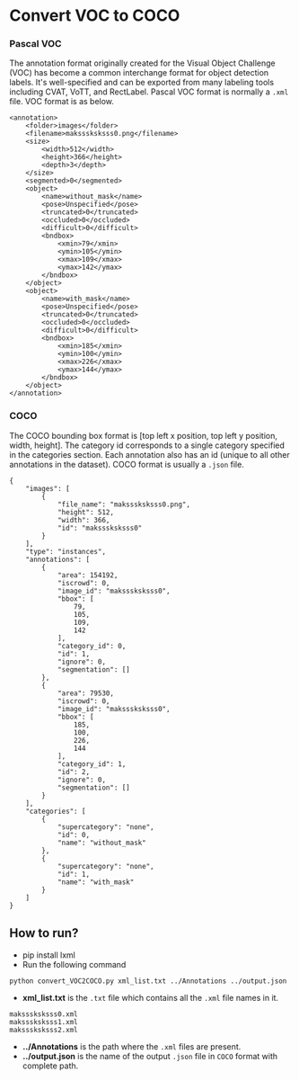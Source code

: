 # Convert VOC to COCO

### Pascal VOC

The annotation format originally created for the Visual Object Challenge (VOC) has become a common interchange format for object detection labels. It's well-specified and can be exported from many labeling tools including CVAT, VoTT, and RectLabel.
Pascal VOC format is normally a `.xml` file. VOC format is as below.

```
<annotation>
    <folder>images</folder>
    <filename>maksssksksss0.png</filename>
    <size>
        <width>512</width>
        <height>366</height>
        <depth>3</depth>
    </size>
    <segmented>0</segmented>
    <object>
        <name>without_mask</name>
        <pose>Unspecified</pose>
        <truncated>0</truncated>
        <occluded>0</occluded>
        <difficult>0</difficult>
        <bndbox>
            <xmin>79</xmin>
            <ymin>105</ymin>
            <xmax>109</xmax>
            <ymax>142</ymax>
        </bndbox>
    </object>
    <object>
        <name>with_mask</name>
        <pose>Unspecified</pose>
        <truncated>0</truncated>
        <occluded>0</occluded>
        <difficult>0</difficult>
        <bndbox>
            <xmin>185</xmin>
            <ymin>100</ymin>
            <xmax>226</xmax>
            <ymax>144</ymax>
        </bndbox>
    </object>
</annotation>
```

### COCO

The COCO bounding box format is [top left x position, top left y position, width, height]. The category id corresponds to a single category specified in the categories section. Each annotation also has an id (unique to all other annotations in the dataset).
COCO format is usually a `.json` file.

```
{
	"images": [
		{
			"file_name": "maksssksksss0.png",
			"height": 512,
			"width": 366,
			"id": "maksssksksss0"
		}
	],
	"type": "instances",
	"annotations": [
		{
			"area": 154192,
			"iscrowd": 0,
			"image_id": "maksssksksss0",
			"bbox": [
				79,
				105,
				109,
				142
			],
			"category_id": 0,
			"id": 1,
			"ignore": 0,
			"segmentation": []
		},
		{
			"area": 79530,
			"iscrowd": 0,
			"image_id": "maksssksksss0",
			"bbox": [
				185,
				100,
				226,
				144
			],
			"category_id": 1,
			"id": 2,
			"ignore": 0,
			"segmentation": []
		}
	],
	"categories": [
		{
			"supercategory": "none",
			"id": 0,
			"name": "without_mask"
		},
		{
			"supercategory": "none",
			"id": 1,
			"name": "with_mask"
		}
	]
}
```

## How to run?

- pip install lxml
- Run the following command

`python convert_VOC2COCO.py xml_list.txt ../Annotations ../output.json`

- **xml_list.txt** is the `.txt` file which contains all the `.xml` file names in it.

```
maksssksksss0.xml
maksssksksss1.xml
maksssksksss2.xml
```

- **../Annotations** is the path where the `.xml` files are present.
- **../output.json** is the name of the output `.json` file in `COCO` format with complete path.

